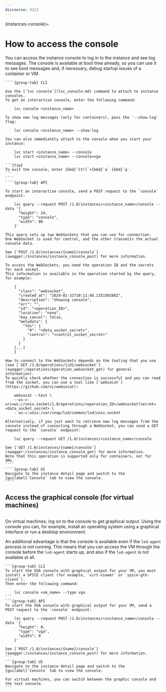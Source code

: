 ```yaml
---
discourse: 9223
---
```


(instances-console)=
# How to access the console

You can access the instance console to log in to the instance and see log messages.
The console is available at boot time already, so you can use it to see boot messages and, if necessary, debug startup issues of a container or VM.

`````{tabs}
````{group-tab} CLI

Use the [`lxc console`](lxc_console.md) command to attach to instance consoles.
To get an interactive console, enter the following command:

    lxc console <instance_name>

To show new log messages (only for containers), pass the `--show-log` flag:

    lxc console <instance_name> --show-log

You can also immediately attach to the console when you start your instance:

    lxc start <instance_name> --console
    lxc start <instance_name> --console=vga

```{tip}
To exit the console, enter {kbd}`Ctrl`+{kbd}`a` {kbd}`q`.
```
````
````{group-tab} API

To start an interactive console, send a POST request to the `console` endpoint:

    lxc query --request POST /1.0/instances/<instance_name>/console --data '{
      "height": 24,
      "type": "console",
      "width": 80
    }'

This query sets up two WebSockets that you can use for connection.
One WebSocket is used for control, and the other transmits the actual console data.

See [`POST /1.0/instances/{name}/console`](swagger:/instances/instance_console_post) for more information.

To access the WebSockets, you need the operation ID and the secrets for each socket.
This information is available in the operation started by the query, for example:

    {
      "class": "websocket",
      "created_at": "2024-01-31T10:11:48.135150288Z",
      "description": "Showing console",
      "err": "",
      "id": "<operation_ID>",
      "location": "none",
      "may_cancel": false,
      "metadata": {
        "fds": {
          "0": "<data_socket_secret>",
          "control": "<control_socket_secret>"
        }
      }
    [...]
    }

How to connect to the WebSockets depends on the tooling that you use (see [`GET /1.0/operations/{id}/websocket`](swagger:/operations/operation_websocket_get) for general information).
To quickly check whether the connection is successful and you can read from the socket, you can use a tool like [`websocat`](https://github.com/vi/websocat):

    websocat --text \
    --ws-c-uri=ws://unix.socket/1.0/operations/<operation_ID>/websocket?secret=<data_socket_secret> \
    - ws-c:unix:/var/snap/lxd/common/lxd/unix.socket

Alternatively, if you just want to retrieve new log messages from the console instead of connecting through a WebSocket, you can send a GET request to the `console` endpoint:

    lxc query --request GET /1.0/instances/<instance_name>/console

See [`GET /1.0/instances/{name}/console`](swagger:/instances/instance_console_get) for more information.
Note that this operation is supported only for containers, not for VMs.
````
````{group-tab} UI
Navigate to the instance detail page and switch to the {guilabel}`Console` tab to view the console.
````
`````

## Access the graphical console (for virtual machines)

```{youtube} https://www.youtube.com/watch?v=pEUsTMiq4B4
```

On virtual machines, log on to the console to get graphical output.
Using the console you can, for example, install an operating system using a graphical interface or run a desktop environment.

An additional advantage is that the console is available even if the `lxd-agent` process is not running.
This means that you can access the VM through the console before the `lxd-agent` starts up, and also if the `lxd-agent` is not available at all.

````{tabs}
```{group-tab} CLI
To start the VGA console with graphical output for your VM, you must install a SPICE client (for example, `virt-viewer` or `spice-gtk-client`).
Then enter the following command:

    lxc console <vm_name> --type vga
```
```{group-tab} API
To start the VGA console with graphical output for your VM, send a POST request to the `console` endpoint:

    lxc query --request POST /1.0/instances/<instance_name>/console --data '{
      "height": 0,
      "type": "vga",
      "width": 0
    }'

See [`POST /1.0/instances/{name}/console`](swagger:/instances/instance_console_post) for more information.
```
```{group-tab} UI
Navigate to the instance detail page and switch to the {guilabel}`Console` tab to view the console.

For virtual machines, you can switch between the graphic console and the text console.
```
````
